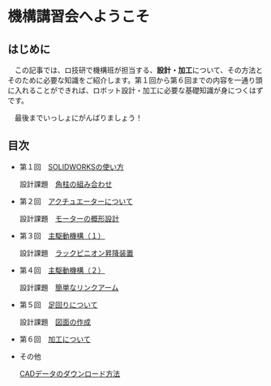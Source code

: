 # 機構講習会へようこそ
## はじめに
　この記事では、ロ技研で機構班が担当する、**設計・加工**について、その方法とそのために必要な知識をご紹介します。第１回から第６回までの内容を一通り頭に入れることができれば、ロボット設計・加工に必要な基礎知識が身につくはずです。

　最後までいっしょにがんばりましょう！


## 目次
- 第１回　[SOLIDWORKSの使い方]()

    設計課題　[角柱の組み合わせ](exercise_1.md)

- 第２回　[アクチュエーターについて](main-mecha_0.md)

    設計課題　[モーターの概形設計](exercise_2.md)

- 第３回　[主駆動機構（１）](main-mecha_1.md)

    設計課題　[ラックピニオン昇降装置](exercise_3.md)

- 第４回　[主駆動機構（２）]()

    設計課題　[簡単なリンクアーム](exercise_4.md)

- 第５回　[足回りについて]()

    設計課題　[図面の作成](exercise_5.md)

- 第６回　[加工について]()

- その他

    [CADデータのダウンロード方法](download_cad.md)